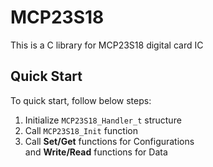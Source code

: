# MCP23S18
This is a C library for MCP23S18 digital card IC

## Quick Start
To quick start, follow below steps:
1. Initialize `MCP23S18_Handler_t` structure
2. Call `MCP23S18_Init` function
3. Call **Set/Get** functions for Configurations \
and **Write/Read** functions for Data